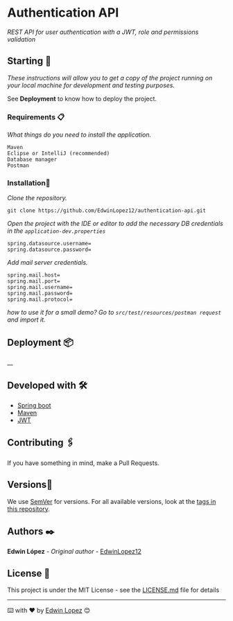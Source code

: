 
# Authentication API

_REST API for user authentication with a JWT, role and permissions validation_

## Starting 🚀

_These instructions will allow you to get a copy of the project running on your local machine for development and testing purposes._

See **Deployment** to know how to deploy the project.


### Requirements 📋

_What things do you need to install the application._

```
Maven
Eclipse or IntelliJ (recommended)
Database manager
Postman
```

### Installation🔧

_Clone the repository._

```
git clone https://github.com/EdwinLopez12/authentication-api.git
```

_Open the project with the IDE or editor to add the necessary DB credentials in the `application-dev.properties`_

```
spring.datasource.username=  
spring.datasource.password=
```
_Add mail server credentials._

```
spring.mail.host=  
spring.mail.port=  
spring.mail.username=  
spring.mail.password=  
spring.mail.protocol=
```

_how to use it for a small demo?_
_Go to `src/test/resources/postman request` and import it._



## Deployment 📦

__

## Developed with 🛠️

* [Spring boot](https://spring.io/projects/spring-boot)
* [Maven](https://maven.apache.org/)
* [JWT](https://jwt.io/)

## Contributing 🖇️

If you have something in mind, make a Pull Requests.

## Versions📌

We use [SemVer](http://semver.org/) for versions. For all available versions, look at the [tags in this repository](https://github.com/EdwinLopez12/authentication-api/tags).

## Authors ✒️

**Edwin López** - *Original author* - [EdwinLopez12](https://github.com/EdwinLopez12)


## License 📄

This project is under the MIT License - see the [LICENSE.md](LICENSE.md) file for details

---
⌨️ with ❤️ by [Edwin Lopez](https://github.com/EdwinLopez12/) 😊